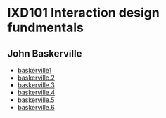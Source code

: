 IXD101 Interaction design fundmentals 
=====================================

John Baskerville
----------------

- [baskerville1](https://deirbhilekennedy.github.io/john_baskerville/baskerville1.html)
- [baskerville.2](john_baskerville/baskerville.2.html)
- [baskerville.3](john_baskerville/baskerville.3.html)
- [baskerville.4](john_baskerville/baskerville.4.html)
- [baskerville.5](john_baskerville/baskerville.5.html)
- [baskerville.6](john_baskerville/baskerville.6.html)
